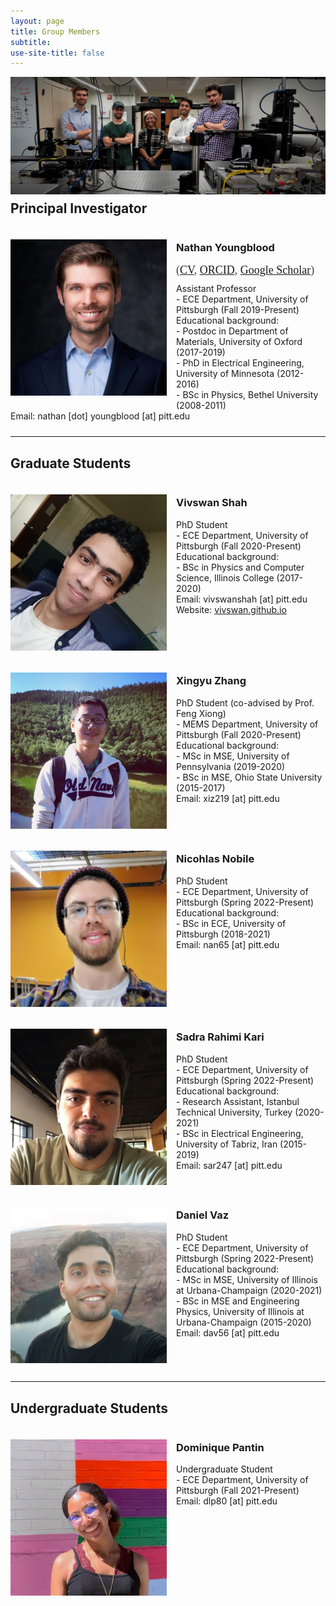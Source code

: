 ```yaml
---
layout: page
title: Group Members
subtitle: 
use-site-title: false
---
```


<img style="float: left; margin: 0px 0px 10px 0px" src="/img/group_pic.jpg"/>

<h2>Principal Investigator</h2>
<div style="display: inline-block; width: 100%;">
<img style="float: left; margin: 20px 15px 15px 0px" src="/img/members_nathan.jpg" height="250" width="250"/>
<h3>Nathan Youngblood</h3>
<span style="font-family: 'Lora', 'Times New Roman', serif; font-size: 18px; color: #404040;">(<a href="../Youngblood_CV_Dec2022.pdf">CV</a>, <a href="https://orcid.org/0000-0003-2552-9376">ORCID</a>, <a href="https://scholar.google.com/citations?user=TFgaqTwAAAAJ&hl=en">Google Scholar</a>)</span>
<p style="margin: 10px 0">
Assistant Professor<br>
 - ECE Department, University of Pittsburgh (Fall 2019-Present)<br>
Educational background:<br>
 - Postdoc in Department of Materials, University of Oxford (2017-2019)<br>
 - PhD in Electrical Engineering, University of Minnesota (2012-2016)<br>
 - BSc in Physics, Bethel University (2008-2011)<br>
Email: nathan [dot] youngblood [at] pitt.edu<br>
</p>
</div>

<hr>

<h2>Graduate Students</h2>
<div style="display: inline-block; width: 100%;">
<img style="float: left; margin: 20px 15px 15px 0px" src="/img/members_vivswan.jpg" height="250" width="250"/>
<h3>Vivswan Shah</h3>
<p style="margin: 10px 0">
PhD Student<br>
 - ECE Department, University of Pittsburgh (Fall 2020-Present)<br>
Educational background:<br>
 - BSc in Physics and Computer Science, Illinois College (2017-2020)<br>
Email: vivswanshah [at] pitt.edu<br>
Website: <a href="https://vivswan.github.io">vivswan.github.io</a>
</p>
</div>

<div style="display: inline-block; width: 100%;">
<img style="float: left; margin: 20px 15px 15px 0px" src="/img/members_xingyu.jpg" height="250" width="250"/>
<h3>Xingyu Zhang</h3>
<p style="margin: 10px 0">
PhD Student (co-advised by Prof. Feng Xiong)<br>
 - MEMS Department, University of Pittsburgh (Fall 2020-Present)<br>
Educational background:<br>
 - MSc in MSE, University of Pennsylvania (2019-2020)<br>
 - BSc in MSE, Ohio State University (2015-2017)<br>
Email: xiz219 [at] pitt.edu<br>
</p>
</div>

<div style="display: inline-block; width: 100%;">
<img style="float: left; margin: 20px 15px 15px 0px" src="/img/members_nic.jpg" height="250" width="250"/>
<h3>Nicohlas Nobile</h3>
<p style="margin: 10px 0">
PhD Student<br>
 - ECE Department, University of Pittsburgh (Spring 2022-Present)<br>
Educational background:<br>
 - BSc in ECE, University of Pittsburgh (2018-2021)<br>
Email: nan65 [at] pitt.edu<br>
</p>
</div>

<div style="display: inline-block; width: 100%;">
<img style="float: left; margin: 20px 15px 15px 0px" src="/img/members_sadra.jpg" height="250" width="250"/>
<h3>Sadra Rahimi Kari</h3>
<p style="margin: 10px 0">
PhD Student<br>
 - ECE Department, University of Pittsburgh (Spring 2022-Present)<br>
Educational background:<br>
 - Research Assistant, Istanbul Technical University, Turkey (2020-2021)<br>
 - BSc in Electrical Engineering, University of Tabriz, Iran (2015-2019)<br>
Email: sar247 [at] pitt.edu<br>
</p>
</div>

<div style="display: inline-block; width: 100%;">
<img style="float: left; margin: 20px 15px 15px 0px" src="/img/members_daniel.jpg" height="250" width="250"/>
<h3>Daniel Vaz</h3>
<p style="margin: 10px 0">
PhD Student<br>
 - ECE Department, University of Pittsburgh (Spring 2022-Present)<br>
Educational background:<br>
 - MSc in MSE, University of Illinois at Urbana-Champaign (2020-2021)<br>
 - BSc in MSE and Engineering Physics, University of Illinois at Urbana-Champaign (2015-2020)<br>
Email: dav56 [at] pitt.edu<br>
</p>
</div>

<hr>

<h2>Undergraduate Students</h2>
<div style="display: inline-block; width: 100%;">
<img style="float: left; margin: 20px 15px 15px 0px" src="/img/members_dominique.jpg" height="250" width="250"/>
<h3>Dominique Pantin</h3>
<p style="margin: 10px 0">
Undergraduate Student<br>
 - ECE Department, University of Pittsburgh (Fall 2021-Present)<br>
Email: dlp80 [at] pitt.edu<br>
</p>
</div>
